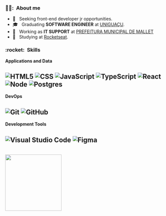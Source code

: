 <h3> 👨‍💻: &nbsp;About me </h3>

- 🤔 &nbsp; Seeking front-end developer jr opportunities.
- 🎓 &nbsp; Graduating **SOFTWARE ENGINEER** at <a href="https://uniao.uniguacu.edu.br/">UNIGUAÇU</a>.
- 💼 &nbsp; Working as **IT SUPPORT** at <a href="http://mallet.pr.gov.br/Site_mallet/">PREFEITURA MUNICIPAL DE MALLET</a>
- 🌱 &nbsp; Studying at <a href="https://www.rocketseat.com.br/index">Rocketseat</a>.

<h3> :rocket:&nbsp; Skills </h3>

**Applications and Data**
 
  ![HTML5](https://img.shields.io/badge/-HTML5-333333?style=flat&logo=HTML5)
  ![CSS](https://img.shields.io/badge/-CSS-333333?style=flat&logo=CSS3&logoColor=1572B6)
  ![JavaScript](https://img.shields.io/badge/-JavaScript-333333?style=flat&logo=javascript)
  ![TypeScript](https://img.shields.io/badge/-Typescript-333333?style=flat&logo=typescript)
  ![React](https://img.shields.io/badge/-React-333333?style=flat&logo=react)
  ![Node](https://img.shields.io/badge/-NodeJS-333333?style=flat&logo=node.js) 
  ![Postgres](https://img.shields.io/badge/-PostgreSQL-333333?style=flat&logo=postgresql)
  --
  
**DevOps**

  ![Git](https://img.shields.io/badge/-Git-333333?style=flat&logo=git)
  ![GitHub](https://img.shields.io/badge/-GitHub-333333?style=flat&logo=github)
  --

**Development Tools**

  ![Visual Studio Code](https://img.shields.io/badge/-Visual%20Studio%20Code-333333?style=flat&logo=visual-studio-code&logoColor=007ACC)
  ![Figma](https://img.shields.io/badge/-Figma-333333?style=flat&logo=figma&logoColor=007ACC)
  --

<br/>

<a href="https://github.com/wesleyestacio">
  <img height="180em" src="https://github-readme-stats.vercel.app/api?username=wesleyestacio&theme=dracula&show_icons=true" />
</a>

